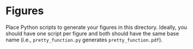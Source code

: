# Figures

Place Python scripts to generate your figures in this directory. Ideally, 
you should have one script per figure and both should have the same base
name (i.e., `pretty_function.py` generates `pretty_function.pdf`).
